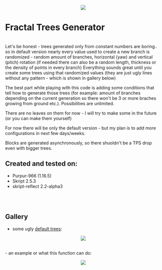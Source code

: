 <p align="center">
  <img src="https://i.imgur.com/XBAtE7W.png"><br>
</p>

# Fractal Trees Generator

<br>
Let's be honest - trees generated only from constant numbers are boring.. so in default version nearly every value used to create a new branch is randomized - random amount of branches, horizontal (yaw) and vertical (pitch) rotation (if needed there can also be a random length, thickness or the density of points in every branch)
Everything sounds great until you create some trees using that randomized values (they are just ugly lines without any pattern - which is shown in gallery below)

The best part while playing with this code is adding some conditions that tell how to generate those trees (for example: amount of branches depending on the current generation so there won't be 3 or more braches growing from ground etc.). Possibilities are unlimited.

There are no leaves on them for now - I will try to make some in the future (or you can make them yourself)

For now there will be only the default version - but my plan is to add more configurations in next few days/weeks.

Blocks are generated asynchronously, so there shuoldn't be a TPS drop even with bigger trees.


## Created and tested on:
- Purpur-966 (1.16.5)
- Skript 2.5.3 
- skript-reflect 2.2-alpha3

<br><br>

## Gallery


- some ugly [default trees](default.sk):<br>
<p align="center">
  <img src="https://i.imgur.com/4yLdU4b.jpg"><br><br>
</p>
- an example or what this function can do:
<p align="center">
  <img src="https://media.discordapp.net/attachments/393129870722596868/815654840163369050/unknown.png">
</p>
